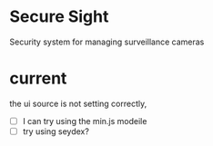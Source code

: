 # Secure Sight
Security system for managing surveillance cameras

# current
the ui source is not setting correctly,
- [ ] I can try using the min.js modeile
- [ ] try using seydex?